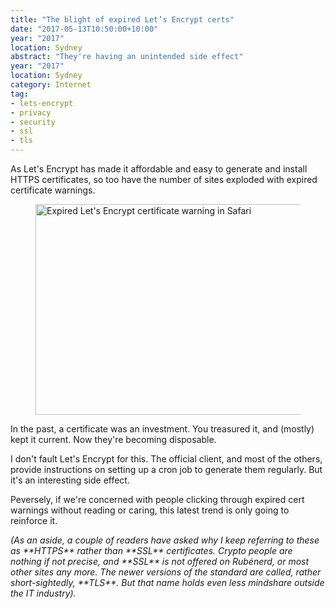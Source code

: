 ```yaml
---
title: "The blight of expired Let’s Encrypt certs"
date: "2017-05-13T10:50:00+10:00"
year: "2017"
location: Sydney
abstract: "They're having an unintended side effect"
year: "2017"
location: Sydney
category: Internet
tag:
- lets-encrypt
- privacy
- security
- ssl
- tls
---
```

As Let's Encrypt has made it affordable and easy to generate and install HTTPS certificates, so too have the number of sites exploded with expired certificate warnings.

<figure><img src="https://rubenerd.com/files/2017/expiredle@1x.png" alt="Expired Let's Encrypt certificate warning in Safari" style="width:500px; height:337px" srcset="https://rubenerd.com/files/2017/expiredle@1x.png 1x, https://rubenerd.com/files/2017/expiredle@2x.png 2x" /></figure>

In the past, a certificate was an investment. You treasured it, and (mostly) kept it current. Now they're becoming disposable.

I don't fault Let's Encrypt for this. The official client, and most of the others, provide instructions on setting up a cron job to generate them regularly. But it's an interesting side effect.

Peversely, if we're concerned with people clicking through expired cert warnings without reading or caring, this latest trend is only going to reinforce it.

<p style="font-style:italic">(As an aside, a couple of readers have asked why I keep referring to these as **HTTPS** rather than **SSL** certificates. Crypto people are nothing if not precise, and **SSL** is not offered on Rubénerd, or most other sites any more. The newer versions of the standard are called, rather short-sightedly, **TLS**. But that name holds even less mindshare outside the IT industry).

